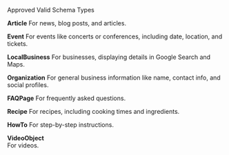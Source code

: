 Approved Valid Schema Types

**Article**
For news, blog posts, and articles.

**Event**
For events like concerts or conferences, including date, location, and tickets.

**LocalBusiness**
For businesses, displaying details in Google Search and Maps.

**Organization**
For general business information like name, contact info, and social profiles.

**FAQPage**
For frequently asked questions.

**Recipe**
For recipes, including cooking times and ingredients.

**HowTo** 
For step-by-step instructions.

**VideoObject**  
For videos.